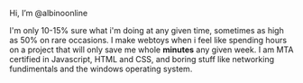 Hi, I’m @albinoonline

I'm only 10-15% sure what i'm doing at any given time, sometimes as high as 50% on rare occasions. I make webtoys when i feel like spending hours on a project that will only save me whole **minutes** any given week.
I am MTA certified in Javascript, HTML and CSS, and boring stuff like networking fundimentals and the windows operating system.
